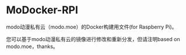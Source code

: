 # MoDocker-RPI

modo动漫私有云（modo.moe）的Docker构建用文件(for Raspberry Pi)。

您可以基于modo动漫私有云的镜像进行修改和重新分发，但请注明based on modo.moe，thanks。
